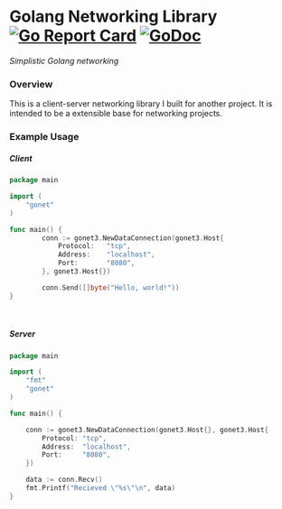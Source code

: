 # Golang Networking Library [![Go Report Card](https://goreportcard.com/badge/github.com/GrantEthanEckstein/gonet)](https://goreportcard.com/report/github.com/GrantEthanEckstein/gonet) [![GoDoc](https://godoc.org/github.com/GrantEthanEckstein/gonet?status.svg)](https://godoc.org/github.com/GrantEthanEckstein/gonet)
*Simplistic Golang networking*


### Overview
This is a client-server networking library I built for another project. It is intended to be a extensible base for networking projects.

### Example Usage
##### Client
```go
package main

import (
	"gonet"
)

func main() {
		conn := gonet3.NewDataConnection(gonet3.Host{
			Protocol:   "tcp",
			Address:    "localhost",
			Port:       "8080",
		}, gonet3.Host{})

		conn.Send([]byte("Hello, world!"))
}
```
<br>

##### Server
```go
package main

import (
	"fmt"
	"gonet"
)

func main() {

	conn := gonet3.NewDataConnection(gonet3.Host{}, gonet3.Host{
		Protocol: "tcp",
		Address:  "localhost",
		Port:     "8080",
	})

	data := conn.Recv()
	fmt.Printf("Recieved \"%s\"\n", data)
}
```

